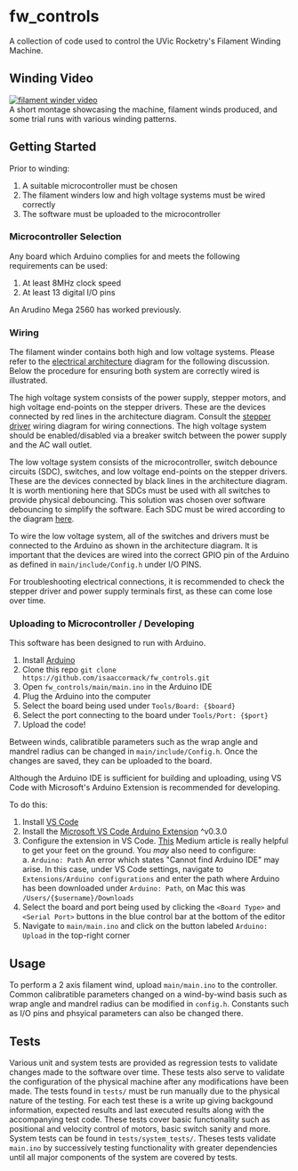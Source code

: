 # fw_controls
A collection of code used to control the UVic Rocketry's Filament Winding Machine.

## Winding Video
[![filament winder video](http://img.youtube.com/vi/ra9vlA5Vj_g/0.jpg)](http://www.youtube.com/watch?v=ra9vlA5Vj_g "Filament Winder Montage") <br/>
A short montage showcasing the machine, filament winds produced, and some trial runs with various winding patterns.

## Getting Started
Prior to winding:
1. A suitable microcontroller must be chosen
2. The filament winders low and high voltage systems must be wired correctly
3. The software must be uploaded to the microcontroller

### Microcontroller Selection
Any board which Arduino complies for and meets the following requirements can be used:
1. At least 8MHz clock speed
2. At least 13 digital I/O pins

An Arudino Mega 2560 has worked previously. 

### Wiring
The filament winder contains both high and low voltage systems. Please refer to the [electrical architecture](https://github.com/isaaccormack/fw_controls/blob/master/docs/elec_diagrams/fw_electrical_architecture.png) diagram for the following discussion. Below the procedure for ensuring both system are correctly wired is illustrated.

The high voltage system consists of the power supply, stepper motors, and high voltage end-points on the stepper drivers. These are the devices connected by red lines in the architecture diagram. Consult the [stepper driver](https://github.com/isaaccormack/fw_controls/blob/master/docs/elec_diagrams/TB6600_driver_wiring_schematic.png) wiring diagram for wiring connections. The high voltage system should be enabled/disabled via a breaker switch between the power supply and the AC wall outlet.

The low voltage system consists of the microcontroller, switch debounce circuits (SDC), switches, and low voltage end-points on the stepper drivers. These are the devices connected by black lines in the architecture diagram. It is worth mentioning here that SDCs must be used with all switches to provide physical debouncing. This solution was chosen over software debouncing to simplify the software. Each SDC must be wired according to the diagram [here](https://github.com/isaaccormack/fw_controls/blob/master/docs/elec_diagrams/debounced_pulldown_switch_schematic.png).

To wire the low voltage system, all of the switches and drivers must be connected to the Arduino as shown in the architecture diagram. It is important that the devices are wired into the correct GPIO pin of the Arduino as defined in `main/include/Config.h` under I/O PINS.

For troubleshooting electrical connections, it is recommended to check the stepper driver and power supply terminals first, as these can come lose over time.

### Uploading to Microcontroller / Developing
This software has been designed to run with Arduino.
1. Install [Arduino](https://www.arduino.cc/en/main/software)
2. Clone this repo `git clone https://github.com/isaaccormack/fw_controls.git`
3. Open `fw_controls/main/main.ino` in the Arduino IDE
4. Plug the Arduino into the computer
5. Select the board being used under `Tools/Board: {$board}`
6. Select the port connecting to the board under `Tools/Port: {$port}`
7. Upload the code!

Between winds, calibratible parameters such as the wrap angle and mandrel radius can be changed in `main/include/Config.h`. Once the changes are saved, they can be uploaded to the board.


Although the Arduino IDE is sufficient for building and uploading, using VS Code with Microsoft's Arduino Extension is recommended for developing.

To do this:
1. Install [VS Code](https://code.visualstudio.com/)
2. Install the [Microsoft VS Code Arduino Extension](https://marketplace.visualstudio.com/items?itemName=vsciot-vscode.vscode-arduino) ^v0.3.0
3. Configure the extension in VS Code. [This](https://medium.com/home-wireless/use-visual-studio-code-for-arduino-2d0cf4c1760b) Medium article is really helpful to get your feet on the ground. You _may_ also need to configure:<br/>
a. `Arduino: Path` An error which states "Cannot find Arduino IDE" may arise. In this case, under VS Code settings, navigate to `Extensions/Arduino configurations` and enter the path where Arduino has been downloaded under `Arduino: Path`, on Mac this was `/Users/{$username}/Downloads`<br/>
4. Select the board and port being used by clicking the `<Board Type>` and `<Serial Port>` buttons in the blue control bar at the bottom of the editor
5. Navigate to `main/main.ino` and click on the button labeled `Arduino: Upload` in the top-right corner

## Usage
To perform a 2 axis filament wind, upload `main/main.ino` to the controller. Common calibratible parameters changed on a wind-by-wind basis such as wrap angle and mandrel radius can be modified in `config.h`. Constants such as I/O pins and phsyical parameters can also be changed there.

## Tests
Various unit and system tests are provided as regression tests to validate changes made to the software over time. These tests also serve to validate the configuration of the physical machine after any modifications have been made. The tests found in `tests/` must be run manually due to the physical nature of the testing. For each test these is a write up giving backgound information, expected results and last executed results along with the accompanying test code. These tests cover basic functionality such as positional and velocity control of motors, basic switch sanity and more. System tests can be found in `tests/system_tests/`. Theses tests validate `main.ino` by successively testing functionality with greater dependencies until all major components of the system are covered by tests.
